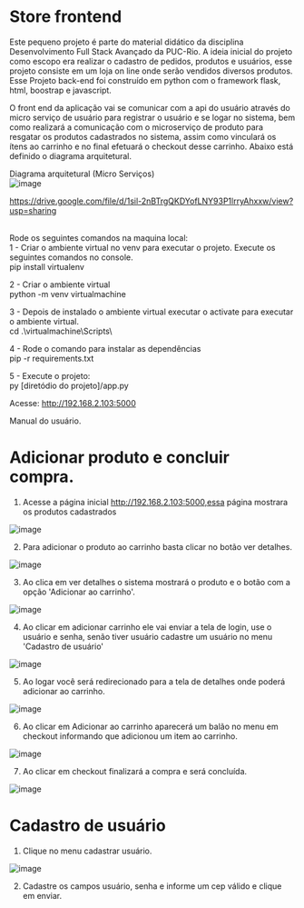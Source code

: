 
# Store frontend
Este pequeno projeto é parte do material didático da disciplina Desenvolvimento Full Stack Avançado da PUC-Rio. A ideia inicial do projeto como escopo era realizar o cadastro de pedidos, produtos e usuários, esse projeto consiste em um loja on line onde serão vendidos diversos produtos.
Esse Projeto back-end foi construído em python com o framework flask, html, boostrap e javascript.

O front end da aplicação vai se comunicar com a api do usuário através do micro serviço de usuário para registrar o usuário e se logar no sistema, bem como realizará a comunicação com o microserviço de produto para resgatar os produtos cadastrados no sistema, assim como vinculará os ítens ao carrinho e no final efetuará o checkout desse carrinho. Abaixo está definido o diagrama arquitetural.

Diagrama arquitetural (Micro Serviços)
<br />![image](https://github.com/franklinpr2010/frontend/assets/2296319/a3cc66e8-01dc-49b4-b48c-b02cbb93b7c7)

https://drive.google.com/file/d/1sil-2nBTrgQKDYofLNY93P1lrryAhxxw/view?usp=sharing

<br />Rode os seguintes comandos na maquina local:
<br />1 - Criar o ambiente virtual no venv para executar o projeto. Execute os seguintes comandos no console.
<br /> pip install virtualenv

2 - Criar o ambiente virtual
<br /> python -m venv virtualmachine

3 - Depois de instalado o ambiente virtual executar o activate para executar o ambiente virtual.
<br /> cd .\virtualmachine\Scripts\ 

4 - Rode o comando para instalar as dependências
<br /> pip -r requirements.txt

5 - Execute o projeto:
<br /> py [diretódio do projeto]/app.py

Acesse: http://192.168.2.103:5000


Manual do usuário.

# Adicionar produto e concluir compra.

1) Acesse a página inicial http://192.168.2.103:5000,essa página mostrara os produtos cadastrados

![image](https://github.com/franklinpr2010/frontend/assets/2296319/a9f32a8c-69f8-4cae-8e22-d26beb8080ac)

2) Para adicionar o produto ao carrinho basta clicar no botão ver detalhes.

![image](https://github.com/franklinpr2010/frontend/assets/2296319/a004bb0d-7c4e-41fb-9fac-fe1822d85af3)

3) Ao clica em ver detalhes o sistema mostrará o produto e o botão com a opção 'Adicionar ao carrinho'.

![image](https://github.com/franklinpr2010/frontend/assets/2296319/7cfd0fbb-c928-41ae-87bd-6d715cb4eefd)

4) Ao clicar em adicionar carrinho ele vai enviar a tela de login, use o usuário e senha, senão tiver usuário cadastre um usuário no menu 'Cadastro de usuário'

![image](https://github.com/franklinpr2010/frontend/assets/2296319/e0d9605a-f833-44bc-af52-abc5ebb88ca3)

5) Ao logar você será redirecionado para a tela de detalhes onde poderá adicionar ao carrinho.

![image](https://github.com/franklinpr2010/frontend/assets/2296319/24585690-3080-4f6f-9956-cff91bf2e02b)

6) Ao clicar em Adicionar ao carrinho aparecerá um balão no menu em checkout informando que adicionou um item ao carrinho.

![image](https://github.com/franklinpr2010/frontend/assets/2296319/bfa8b9a2-a4c7-46b8-9f6d-4930e4f35b1c)

7) Ao clicar em checkout finalizará a compra e será concluída.

![image](https://github.com/franklinpr2010/frontend/assets/2296319/459ac0d8-1c80-4abb-bafd-bacc186bb652)

# Cadastro de usuário

1) Clique no menu cadastrar usuário.

![image](https://github.com/franklinpr2010/frontend/assets/2296319/98f726a2-8f9c-49d5-9138-30e02cff09e7)

2) Cadastre os campos usuário, senha e informe um cep válido e clique em enviar.





   
























